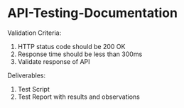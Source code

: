 # API-Testing-Documentation

Validation Criteria:

1. HTTP status code should be 200 OK
2. Response time should be less than 300ms
3. Validate response of API

Deliverables:
1. Test Script
2. Test Report with results and observations
